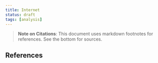 ```yaml
---
title: Internet
status: draft
tags: [analysis]
---
```


> **Note on Citations**: This document uses markdown footnotes for references. See the bottom for sources.


## References

[^1]: Source placeholder. Replace with relevant references.